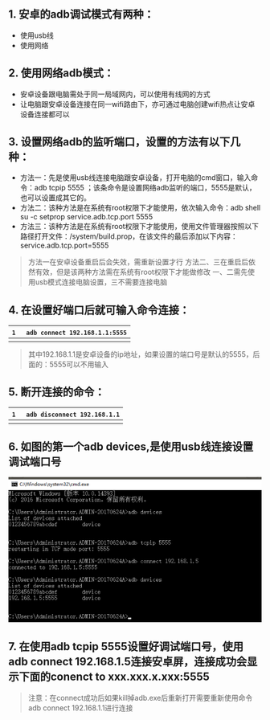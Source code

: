 ## 1. 安卓的adb调试模式有两种：

- 使用usb线
- 使用网络

## 2. 使用网络adb模式：

- 安卓设备跟电脑需处于同一局域网内，可以使用有线网的方式
- 让电脑跟安卓设备连接在同一wifi路由下，亦可通过电脑创建wifi热点让安卓设备连接都可以

## 3. 设置网络adb的监听端口，设置的方法有以下几种：

- 方法一：先是使用usb线连接电脑跟安卓设备，打开电脑的cmd窗口，输入命令：adb tcpip 5555 ；该条命令是设置网络adb监听的端口，5555是默认，也可以设置成其它的。
- 方法二：该种方法是在系统有root权限下才能使用，依次输入命令：adb shell su -c setprop service.adb.tcp.port 5555
- 方法三：该种方法是在系统有root权限下才能使用，使用文件管理器按照以下路径打开文件：/system/build.prop，在该文件的最后添加以下内容：service.adb.tcp.port=5555

> 方法一在安卓设备重启后会失效，需重新设置才行 方法二、三在重启后依然有效，但是该两种方法需在系统有root权限下才能做修改 一、二需先使用usb模式连接电脑设置，三不需要连接电脑

## 4. 在设置好端口后就可输入命令连接：

| `1 ` | `adb connect 192.168.1.1:5555` |
| ---- | ------------------------------ |
|      |                                |

> 其中192.168.1.1是安卓设备的ip地址，如果设置的端口号是默认的5555，后面的：5555可以不用输入

## 5. 断开连接的命令：

| `1 ` | `adb disconnect 192.168.1.1` |
| ---- | ---------------------------- |
|      |                              |

## 6. 如图的第一个adb devices,是使用usb线连接设置调试端口号

![img](网络设置ADB调试_imgs\adb_net_config.png)

## 7. 在使用adb tcpip 5555设置好调试端口号，使用adb connect 192.168.1.5连接安卓屏，连接成功会显示下面的conenct to xxx.xxx.x.xxx:5555

> 注意：在connect成功后如果kill掉adb.exe后重新打开需要重新使用命令adb connect 192.168.1.1进行连接